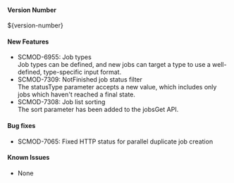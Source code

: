#### Version Number
${version-number}

#### New Features

- SCMOD-6955: Job types  
       Job types can be defined, and new jobs can target a type to use a well-defined, type-specific input format.
- SCMOD-7309: NotFinished job status filter  
        The statusType parameter accepts a new value, which includes only jobs which haven't reached a final state.
- SCMOD-7308: Job list sorting  
        The sort parameter has been added to the jobsGet API.

#### Bug fixes
- SCMOD-7065: Fixed HTTP status for parallel duplicate job creation


#### Known Issues
- None
